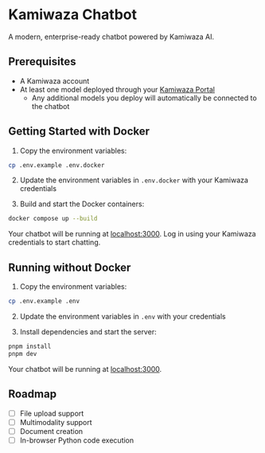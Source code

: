 # Kamiwaza Chatbot

A modern, enterprise-ready chatbot powered by Kamiwaza AI.

## Prerequisites

- A Kamiwaza account
- At least one model deployed through your [Kamiwaza Portal](https://portal.kamiwaza.ai)
  - Any additional models you deploy will automatically be connected to the chatbot

## Getting Started with Docker

1. Copy the environment variables:
```bash
cp .env.example .env.docker
```

2. Update the environment variables in `.env.docker` with your Kamiwaza credentials

3. Build and start the Docker containers:
```bash
docker compose up --build
```

Your chatbot will be running at [localhost:3000](http://localhost:3000/). Log in using your Kamiwaza credentials to start chatting.

## Running without Docker

1. Copy the environment variables:
```bash
cp .env.example .env
```

2. Update the environment variables in `.env` with your credentials

3. Install dependencies and start the server:
```bash
pnpm install
pnpm dev
```

Your chatbot will be running at [localhost:3000](http://localhost:3000/).

## Roadmap

- [ ] File upload support
- [ ] Multimodality support
- [ ] Document creation
- [ ] In-browser Python code execution
